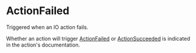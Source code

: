 # ActionFailed

Triggered when an IO action fails.

Whether an action will trigger [ActionFailed](./Action/ActionFailed) or
[ActionSucceeded](./Action/ActionSucceeded) is indicated in the action's
documentation.
